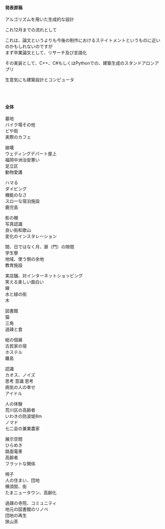 <!-- preview : control + shift + M -->
#### 発表原稿  

アルゴリズムを用いた生成的な設計  

これ12月までの流れとして  

これは、論文というよりも今後の制作におけるステイトメントというものに近いのかもしれないのですが    
まず卒業論文として、リサーチ及び言語化  

その実装として、C++、C#もしくはPythonでの、建築生成のスタンドアロンアプリ  

生意気にも建築設計とコンピュータ  


&nbsp;  
&nbsp;




<!-- 全体 -->  

#### 全体

墓地    
バイク場その他  
どや街  
実際のカフェ  

崩壊  
ウェディングデパート屋上  
福岡中洲治安悪い  
足立区  
動物愛護  

ハマる  
ダイビング  
機能のなさ  
スローな宿泊施設  
鹿児島  

影の棚  
写真認識  
良い街和歌山  
変化のインスタレーション  

間、日ではなく月、扉（門）の隙間  
学生寮  
地域、使う側の余地  
教育施設  

実店舗、対インターネットショッピング  
笑える楽しい面白い  
線  
水と緑の街  
木  

図書館  
猫  
三角  
過疎と食  

絵の個展  
古民家の宿  
ホステル  
離島  

認識  
カオス、ノイズ  
思考 意識 思考  
病気の人の幸せ  
アイドル  

人の体験  
荒川区の高齢者  
いわきの防波堤8m  
ノマド  
七二会の兼業農家  

展示空間  
ひらめき  
路面電車  
高齢者  
フラットな関係  

椅子  
人の住まい、団地  
横須賀、街  
たまニュータウン、高齢化  

過疎の寺院、コミュニティ  
地元の図書館のリノベ  
団地の再生  
狭山茶  
